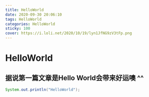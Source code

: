 ```yaml
---
title: HelloWorld
date: 2020-09-30 20:06:10
tags: HelloWorld
categories: HelloWorld
sticky: 100
cover: https://i.loli.net/2020/10/19/lyn1JfNG9zV3tFp.png
---
```


# HelloWorld

## 据说第一篇文章是Hello World会带来好运噢 ^^

```java
System.out.println("HelloWorld");
```


